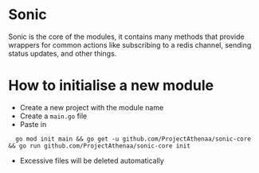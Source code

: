 # Sonic

Sonic is the core of the modules, it contains many methods that provide wrappers for common actions like subscribing to a redis channel, sending status updates, and other things.

# How to initialise a new module
- Create a new project with the module name
- Create a `main.go` file
- Paste in
```
  go mod init main && go get -u github.com/ProjectAthenaa/sonic-core && go run github.com/ProjectAthenaa/sonic-core init
  ```
- Excessive files will be deleted automatically